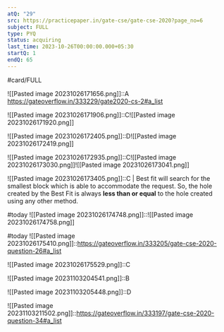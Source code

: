 ```yaml
---
atQ: "29"
src: https://practicepaper.in/gate-cse/gate-cse-2020?page_no=6
subject: FULL
type: PYQ
status: acquiring
last_time: 2023-10-26T00:00:00.000+05:30
startQ: 1
endQ: 65
---
```

#card/FULL 


![[Pasted image 20231026171656.png]]::A https://gateoverflow.in/333229/gate2020-cs-2#a_list <!--SR:!2023-11-10,2,252-->


![[Pasted image 20231026171906.png]]::C![[Pasted image 20231026171920.png]] <!--SR:!2023-11-13,11,270-->

![[Pasted image 20231026172405.png]]::D![[Pasted image 20231026172419.png]] <!--SR:!2023-11-19,11,272-->


![[Pasted image 20231026172935.png]]::C![[Pasted image 20231026173030.png]]![[Pasted image 20231026173041.png]] <!--SR:!2023-11-10,2,252-->

![[Pasted image 20231026173405.png]]::C |   Best fit will search for the smallest block which is able to accommodate the request. So, the hole created by the Best Fit is always **less than or equal** to the hole created using any other method. <!--SR:!2023-11-16,9,272-->

#today ![[Pasted image 20231026174748.png]]::![[Pasted image 20231026174758.png]]


#today ![[Pasted image 20231026175410.png]]::https://gateoverflow.in/333205/gate-cse-2020-question-26#a_list

![[Pasted image 20231026175529.png]]::C <!--SR:!2023-11-19,11,272-->


![[Pasted image 20231103204541.png]]::B

![[Pasted image 20231103205448.png]]::D

![[Pasted image 20231103211502.png]]::https://gateoverflow.in/333197/gate-cse-2020-question-34#a_list <!--SR:!2023-11-11,3,260-->

